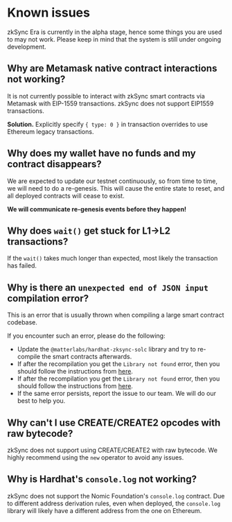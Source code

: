 # Known issues

zkSync Era is currently in the alpha stage, hence some things you are used to may not work. Please keep in mind that the system is still under ongoing development.

## Why are Metamask native contract interactions not working?

It is not currently possible to interact with zkSync smart contracts via Metamask with EIP-1559 transactions. zkSync does not support EIP1559 transactions.

**Solution.** Explicitly specify `{ type: 0 }` in transaction overrides to use Ethereum legacy transactions.

## Why does my wallet have no funds and my contract disappears?

We are expected to update our testnet continuously, so from time to time, we will need to do a re-genesis. This will cause the entire state to reset, and all deployed contracts will cease to exist.

**We will communicate re-genesis events before they happen!**

## Why does `wait()` get stuck for L1->L2 transactions?

If the `wait()` takes much longer than expected, most likely the transaction has failed.

## Why is there an `unexpected end of JSON input` compilation error?

This is an error that is usually thrown when compiling a large smart contract codebase.

If you encounter such an error, please do the following:

- Update the `@matterlabs/hardhat-zksync-solc` library and try to re-compile the smart contracts afterwards.
- If after the recompilation you get the `Library not found` error, then you should follow the instructions from [here](../../api/hardhat/compiling-libraries.md).
- If after the recompilation you get the `Library not found` error, then you should follow the instructions from [here](../../api/).
- If the same error persists, report the issue to our team. We will do our best to help you.

## Why can't I use CREATE/CREATE2 opcodes with raw bytecode?

zkSync does not support using CREATE/CREATE2 with raw bytecode. We highly recommend using the `new` operator to avoid any issues.

## Why is Hardhat's `console.log` not working?

zkSync does not support the Nomic Foundation's `console.log` contract. Due to different address derivation rules, even when deployed, the `console.log` library will likely have a different address from the one on Ethereum.
